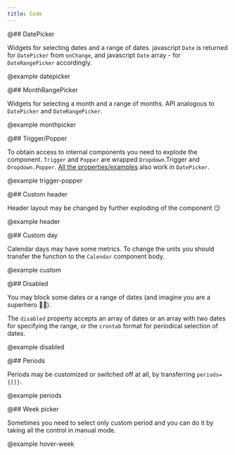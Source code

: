 ```yaml
---
title: Code
---
```


@## DatePicker

Widgets for selecting dates and a range of dates. javascript `Date` is returned for `DatePicker` from `onChange`, and javascript `Date` array - for `DateRangePicker` accordingly.

@example datepicker

@## MonthRangePicker

Widgets for selecting a month and a range of months. API analogous to `DatePicker` and `DateRangePicker`.

@example monthpicker

@## Trigger/Popper

To obtain access to internal components you need to explode the component. `Trigger` and `Popper` are wrapped `Dropdown`.Trigger and `Dropdown.Popper`. [All the properties/examples](/components/dropdown/) also work in `DatePicker`.

@example trigger-popper

@## Custom header

Header layout may be changed by further exploding of the component 😏

@example header

@## Custom day

Calendar days may have some metrics. To change the units you should transfer the function to the `Calendar` component body.

@example custom

@## Disabled

You may block some dates or a range of dates (and imagine you are a superhero 🕺🏻).

The `disabled` property accepts an array of dates or an array with two dates for specifying the range, or the `crontab` format for periodical selection of dates.

@example disabled

@## Periods

Periods may be customized or switched off at all, by transferring `periods={[]}`.

@example periods

@## Week picker

Sometimes you need to select only custom period and you can do it by taking all the control in manual mode.

@example hover-week
